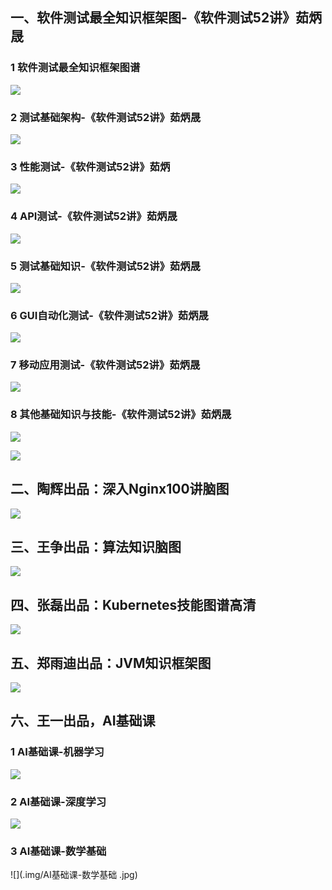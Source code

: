 ## 一、软件测试最全知识框架图-《软件测试52讲》茹炳晟

### 1 软件测试最全知识框架图谱

![](.img/1软件测试最全知识框架图谱.jpg)

### 2 测试基础架构-《软件测试52讲》茹炳晟

![](.img/2测试基础架构-《软件测试52讲》茹炳晟.jpg)

### 3 性能测试-《软件测试52讲》茹炳

![](.img/3性能测试-《软件测试52讲》茹炳晟.jpg)

### 4 API测试-《软件测试52讲》茹炳晟

![](.img/4API测试-《软件测试52讲》茹炳晟.jpg)

### 5 测试基础知识-《软件测试52讲》茹炳晟

![](.img/5测试基础知识-《软件测试52讲》茹炳晟.jpg)

### 6 GUI自动化测试-《软件测试52讲》茹炳晟

![](.img/7GUI自动化测试-《软件测试52讲》茹炳晟.jpg)

### 7 移动应用测试-《软件测试52讲》茹炳晟

![](.img/8移动应用测试-《软件测试52讲》茹炳晟.jpg)

### 8 其他基础知识与技能-《软件测试52讲》茹炳晟

![](.img/9其他基础知识与技能-《软件测试52讲》茹炳晟.jpg)

![](.img/测试专栏目录.png)

## 二、陶辉出品：深入Nginx100讲脑图

![](.img/陶辉出品：深入Nginx100讲脑图.jpg)

## 三、王争出品：算法知识脑图

![](.img/王争出品：算法知识脑图.jpeg)

## 四、张磊出品：Kubernetes技能图谱高清

![](.img/张磊出品：Kubernetes技能图谱高清.jpg)

## 五、郑雨迪出品：JVM知识框架图

![](.img/郑雨迪出品：JVM知识框架图.jpg)

## 六、王一出品，AI基础课

### 1 AI基础课-机器学习

![](.img/AI基础课-机器学习.jpg)

### 2 AI基础课-深度学习

![](.img/AI基础课-深度学习.jpg)

### 3 AI基础课-数学基础

![](.img/AI基础课-数学基础 .jpg)